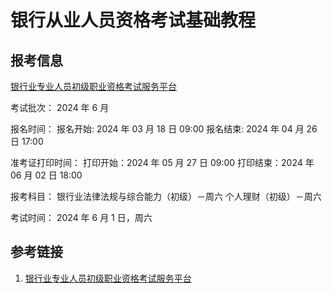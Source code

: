 # 银行从业人员资格考试基础教程


## 报考信息

[银行业专业人员初级职业资格考试服务平台](http://cj.ccbp.org.cn/site/#/default/home)

考试批次：
2024 年 6 月

报名时间：
报名开始: 2024 年 03 月 18 日 09:00
报名结束: 2024 年 04 月 26 日 17:00

准考证打印时间：
打印开始：2024 年 05 月 27 日 09:00
打印结束：2024 年 06 月 02 日 18:00

报考科目：
银行业法律法规与综合能力（初级）－周六
个人理财（初级）－周六

考试时间：
2024 年 6 月 1 日，周六


## 参考链接
1. [银行业专业人员初级职业资格考试服务平台](http://cj.ccbp.org.cn/site/#/default/home)